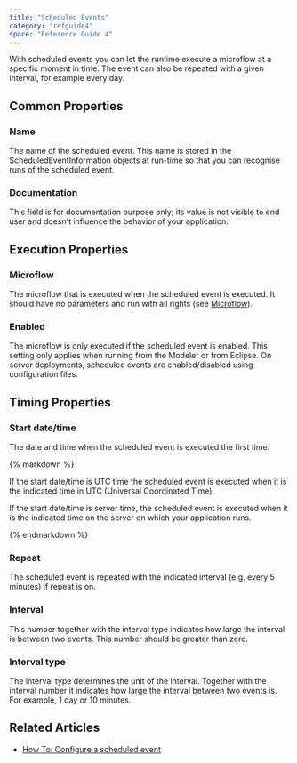 ```yaml
---
title: "Scheduled Events"
category: "refguide4"
space: "Reference Guide 4"
---
```

With scheduled events you can let the runtime execute a microflow at a specific moment in time. The event can also be repeated with a given interval, for example every day.

## Common Properties

### Name

The name of the scheduled event. This name is stored in the ScheduledEventInformation objects at run-time so that you can recognise runs of the scheduled event.

### Documentation

This field is for documentation purpose only; its value is not visible to end user and doesn't influence the behavior of your application.

## Execution Properties

### Microflow

The microflow that is executed when the scheduled event is executed. It should have no parameters and run with all rights (see [Microflow](Microflow)).

### Enabled

The microflow is only executed if the scheduled event is enabled. This setting only applies when running from the Modeler or from Eclipse. On server deployments, scheduled events are enabled/disabled using configuration files.

## Timing Properties

### Start date/time

The date and time when the scheduled event is executed the first time.

<div class="alert alert-warning">{% markdown %}

If the start date/time is UTC time the scheduled event is executed when it is the indicated time in UTC (Universal Coordinated Time).

If the start date/time is server time, the scheduled event is executed when it is the indicated time on the server on which your application runs.

{% endmarkdown %}</div>

### Repeat

The scheduled event is repeated with the indicated interval (e.g. every 5 minutes) if repeat is on.

### Interval

This number together with the interval type indicates how large the interval is between two events. This number should be greater than zero.

### Interval type

The interval type determines the unit of the interval. Together with the interval number it indicates how large the interval between two events is. For example, 1 day or 10 minutes.

## Related Articles

*   [How To: Configure a scheduled event](https://world.mendix.com/display/howto25/Configure+a+scheduled+event)